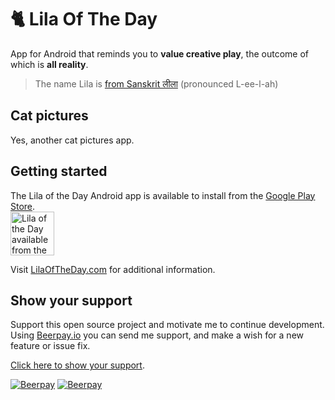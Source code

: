 # 🐈 Lila Of The Day  

App for Android that reminds you to __value creative play__, the outcome of which is __all reality__.  

> The name Lila is [from Sanskrit लीला](https://en.wikipedia.org/wiki/Lila_(Hinduism)) (pronounced L-ee-l-ah)  

## Cat pictures  

Yes, another cat pictures app.  

## Getting started  

The Lila of the Day Android app is available to install from the [Google Play Store](https://play.google.com/store/apps/details?id=com.lilaoftheday.lilaoftheday).  
<a href="https://play.google.com/store/apps/details?id=com.lilaoftheday.lilaoftheday" alt="Lila of the day available from the Google Play Store"><img class="card-img-top card-img-dark" src="http://www.lilaoftheday.com/assets/common/img/en_badge_web_generic.png" alt="Lila of the Day available from the Google Play Store" height="70" /></a>  

Visit [LilaOfTheDay.com](http://www.lilaoftheday.com) for additional information.  

## Show your support  

Support this open source project and motivate me to continue development. Using [Beerpay.io](https://beerpay.io/nothingworksright/unblinkingbot?focus=wish) you can send me support, and make a wish for a new feature or issue fix.  

[Click here to show your support](https://beerpay.io/nothingworksright/unblinkingbot?focus=wish).  

[![Beerpay](https://beerpay.io/nothingworksright/lilaoftheday_android/badge.svg?style=beer)](https://beerpay.io/nothingworksright/lilaoftheday_android)  [![Beerpay](https://beerpay.io/nothingworksright/lilaoftheday_android/make-wish.svg?style=flat)](https://beerpay.io/nothingworksright/lilaoftheday_android?focus=wish)  
